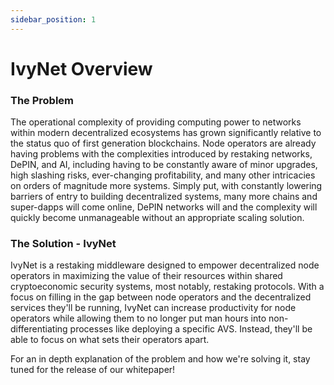 ```yaml
---
sidebar_position: 1
---
```


# IvyNet Overview

### The Problem

The operational complexity of providing computing power to networks within modern decentralized ecosystems has grown significantly relative to the status quo of first generation blockchains. Node operators are already having problems with the complexities introduced by restaking networks, DePIN, and AI, including having to be constantly aware of minor upgrades, high slashing risks, ever-changing profitability, and many other intricacies on orders of magnitude more systems. Simply put, with constantly lowering barriers of entry to building decentralized systems, many more chains and super-dapps will come online, DePIN networks will and the complexity will quickly become unmanageable without an appropriate scaling solution.

### The Solution - IvyNet

IvyNet is a restaking middleware designed to empower decentralized node operators in maximizing the value of their resources within shared cryptoeconomic security systems, most notably, restaking protocols. With a focus on filling in the gap between node operators and the decentralized services they'll be running, IvyNet can increase productivity for node operators while allowing them to no longer put man hours into non-differentiating processes like deploying a specific AVS. Instead, they'll be able to focus on what sets their operators apart.

For an in depth explanation of the problem and how we're solving it, stay tuned for the release of our whitepaper!
